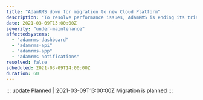 ```yaml
---
title: "AdamRMS down for migration to new Cloud Platform"
description: "To resolve performance issues, AdamRMS is ending its trial of a serverless public cloud platform early and moving to a more traditional server stack"
date: 2021-03-09T13:00:00Z
severity: "under-maintenance"
affectedsystems:
  - "adamrms-dashboard"
  - "adamrms-api"
  - "adamrms-app"
  - "adamrms-notifications"
resolved: false
scheduled: 2021-03-09T14:00:00Z
duration: 60
---
```



::: update Planned | 2021-03-09T13:00:00Z
Migration is planned
:::

